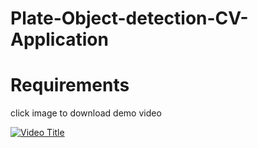 # Plate-Object-detection-CV-Application

# Requirements
click image to download demo video

[![Video Title](https://github.com/IJAMUL1/Plate-Object-detection-CV-Application/blob/main/frame_0.jpg)](https://drive.google.com/file/d/1GZvM6IB3s34Q8Kr_OcSHLJ1U-ZD_yAf9/view?usp=drive_link)
